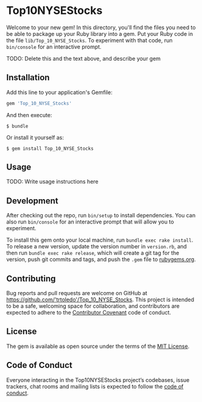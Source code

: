 # Top10NYSEStocks

Welcome to your new gem! In this directory, you'll find the files you need to be able to package up your Ruby library into a gem. Put your Ruby code in the file `lib/Top_10_NYSE_Stocks`. To experiment with that code, run `bin/console` for an interactive prompt.

TODO: Delete this and the text above, and describe your gem

## Installation

Add this line to your application's Gemfile:

```ruby
gem 'Top_10_NYSE_Stocks'
```

And then execute:

    $ bundle

Or install it yourself as:

    $ gem install Top_10_NYSE_Stocks

## Usage

TODO: Write usage instructions here

## Development

After checking out the repo, run `bin/setup` to install dependencies. You can also run `bin/console` for an interactive prompt that will allow you to experiment.

To install this gem onto your local machine, run `bundle exec rake install`. To release a new version, update the version number in `version.rb`, and then run `bundle exec rake release`, which will create a git tag for the version, push git commits and tags, and push the `.gem` file to [rubygems.org](https://rubygems.org).

## Contributing

Bug reports and pull requests are welcome on GitHub at https://github.com/'trtoledo'/Top_10_NYSE_Stocks. This project is intended to be a safe, welcoming space for collaboration, and contributors are expected to adhere to the [Contributor Covenant](http://contributor-covenant.org) code of conduct.

## License

The gem is available as open source under the terms of the [MIT License](https://opensource.org/licenses/MIT).

## Code of Conduct

Everyone interacting in the Top10NYSEStocks project’s codebases, issue trackers, chat rooms and mailing lists is expected to follow the [code of conduct](https://github.com/'trtoledo'/Top_10_NYSE_Stocks/blob/master/CODE_OF_CONDUCT.md).
